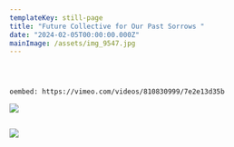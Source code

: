 ```yaml
---
templateKey: still-page
title: "Future Collective for Our Past Sorrows "
date: "2024-02-05T00:00:00.000Z"
mainImage: /assets/img_9547.jpg
---
```

<img src="/assets/watching.png" alt="" title="" class="half half-left"></img>

<div class="lines-1"></div>

<img src="/assets/img_9565.jpg" alt="" title="" class=""></img>

<div class="lines-1"></div>

<img src="/assets/img_9281.jpg" alt="" title="" class="half half-left"></img>

<div class="lines-1"></div>

`oembed: https://vimeo.com/videos/810830999/7e2e13d35b`

<div class="lines-1"></div>

![](/assets/img_9547.jpg)

<div class="lines-1"></div>

<img src="/assets/img_9231.jpg" alt="" title="" class="half half-right"></img>

<div class="lines-1"></div>

![](/assets/img_9008.jpg)

<div class="lines-1"></div>

<img src="/assets/img_9248.jpg" alt="" title="" class="half-right half"></img>

<div class="lines-1"></div>

<img src="/assets/ball.jpg" alt="" title="" class="half half-right"></img>